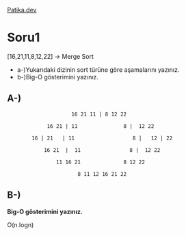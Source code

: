 [Patika.dev](https://www.patika.dev/tr)

# Soru1
[16,21,11,8,12,22] -> Merge Sort

- a-)Yukarıdaki dizinin sort türüne göre aşamalarını yazınız.
- b-)Big-O gösterimini yazınız.

## A-)

                         16 21 11 | 8 12 22

                 16 21 | 11               8 |  12 22

            16 | 21   | 11                   8 |   12 | 22 

                16 21  |  11                8 |  12 22  
                    
                    11 16 21              8 12 22
                        
                           8 11 12 16 21 22


## B-)

**Big-O gösterimini yazınız.**

O(n.logn)
